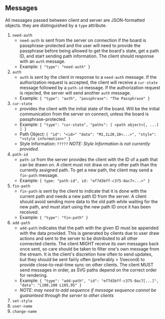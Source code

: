 ## Messages

All messages passed between client and server are JSON-formatted objects.
they are distinguished by a `type` attribute.

1. `need-auth`
    * `need-auth` is sent from the server on connection if the board is passphrase-protected
    and the user will need to provide the passphrase before being allowed to get the
    board's state, get a path ID, and start sending path information.  The client
    should response with an `auth` message.
    * Example: `{ "type": "need-auth" }`
2. `auth`
    * `auth` is sent by the client in response to a `need-auth` message. If the authorization
    request is accepted, the client will receive a `cur-state` message followed by
    a `path-id` message.  If the authorization request is rejected, the server will
    send another `auth` message.
    * Example: `{ "type": "auth", "passphrase": "The Passphrase" }`
3. `cur-state`
    * provides the client with the initial state of the board. Will be the initial
    communication from the server on connect, unless the board is passphrase-protected.
    * Example: `{ "type": "cur-state", "paths": [ <path object>[, ...] ] }`
    * Path Object: `{ "id": "<id>" "data": "M1,1L20,10<...>", "style": "<style information>" }`
    * Style Information: `?????` _NOTE: Style Information is not currently provided._
4. `path-id`
    * `path-id` from the server provides the client with the ID of a path that can be drawn on.
    A client must not draw on any other path than the currently assigned path.
    To get a new path, the client may send a `fin-path` message.
    * Example: `{ type: "path-id", id: "ef7d3bff-c375-0ac7<...>" }`
5. `fin-path`
    * `fin-path` is sent by the client to indicate that it is done with the current
    path and needs a new path ID from the server. A client should avoid sending
    more data to the old path while waiting for the new path, and must start using
    the new path ID once it has been received.
    * Example: `{ "type": "fin-path" }`
6. `add-path`
    * `add-path` indicates that the path with the given ID must be appended with
    the data provided.  This is generated by clients due to user draw actions and
    sent to the server to be distributed to all other connected clients. The client
    MIGHT receive its own messages back once sent, so care should be taken to filter
    one's own message from the stream. It is the client's discretion how often to
    send updates, but they should be sent fairly often (preferably > 1/second)
    to provide close-to-real-time sync on other clients.  The client MUST send messages
    in order, as SVG paths depend on the correct order for rendering.
    * Example: `{ "type": "add-path", "id": "ef7d3bff-c375-0ac7[...]", "data": "L100,100 L105,95" }`
    * _NOTE: may need to add sequence if message sequence cannot be guaranteed through
    the server to other clients_
7. `set-style`
8. `user-name`
9. `change-name`
